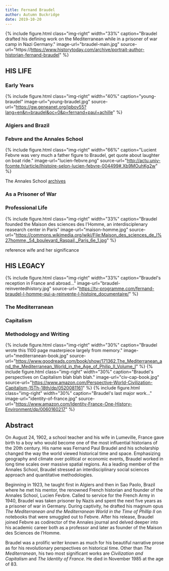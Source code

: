 ```yaml
---
title: Fernand Braudel
author: Autumn Buckridge
date: 2019-10-20
---
```


{% include figure.html
  class="img-right"
  width="33%"
  caption="Braudel drafted his defining work on the Mediterranean while in a prisoner of war camp in Nazi Germany."
  image-url="braudel-main.jpg"
  source-url="https://https://www.historytoday.com/archive/portrait-author-historian-fernand-braudel"
%}

## HIS LIFE

### Early Years

{% include figure.html
  class="img-right"
  width="40%"
  caption="young-braudel"
  image-url="young-braudel.jpg"
  source-url="https://gw.geneanet.org/jpbov55?lang=en&n=braudel&oc=0&p=fernand+paul+achille"
%}

### Algiers and Brazil

### Febvre and the Annales School

{% include figure.html
  class="img-right"
  width="66%"
  caption="Lucient Febvre was very much a father figure to Braudel, get quote about laughter on boat ride."
  image-url="lucien-febvre.png"
  source-url="http://actu.univ-fcomte.fr/article/lhistoire-selon-lucien-febvre-004499#.Xb9MOuhKg2w"
%}

The Annales School  [archives](http://annales.ehess.fr/index.php?220)

### As a Prisoner of War

### Professional Life

{% include figure.html
  class="img-right"
  width="33%"
  caption="Braudel founded the Maison des sciences des l'Homme, an interdisciplenary reasearch center in Paris"
  image-url="maison-homme.jpg"
  source-url="https://commons.wikimedia.org/wiki/File:Maison_des_sciences_de_l%27homme,_54_boulevard_Raspail,_Paris_6e_1.jpg"
%}

reference wife and her significance

## HIS LEGACY

{% include figure.html
  class="img-right"
  width="33%"
  caption="Braudel's reception in France and abroad..."
  image-url="braudel-reinventedhistory.jpg"
  source-url="https://tv-programme.com/fernand-braudel-l-homme-qui-a-reinvente-l-histoire_documentaire/"
%}

### The Mediterranean

### Capitalism

### Methodology and Writing

{% include figure.html
  class="img-right"
  width="30%"
  caption="Braudel wrote this 1100 page masterpiece largely from memory."
  image-url="mediterranean-book.jpg"
  source-url="https://www.goodreads.com/book/show/171362.The_Mediterranean_and_the_Mediterranean_World_in_the_Age_of_Philip_II_Volume_I"
%}
{% include figure.html
  class="img-right"
  width="30%"
  caption="Braudel's perspectives on Capitalism blah blah blah."
  image-url="civ-cap-book.jpg"
  source-url="https://www.amazon.com/Perspective-World-Civilization-Capitalism-15Th-18th/dp/0520081161"
%}
{% include figure.html
  class="img-right"
  width="30%"
  caption="Braudel's last major work..."
  image-url="identity-of-france.jpg"
  source-url="https://www.amazon.com/Identity-France-One-History-Environment/dp/0060160217"
%}

## Abstract

On August 24, 1902, a school teacher and his wife in Lumeville, France gave birth to a boy who would become one of the most influential historians of the 20th century. His name was Fernand Paul Braudel and his scholarship changed the way the world viewed historical time and space. Emphasizing geography and climate over political or economic events, Braudel worked in long time scales over massive spatial regions. As a leading member of the Annales School, Braudel stressed an interdisciplinary social sciences approach and quantitative methodologies. 

Beginning in 1923, he taught first in Algiers and then in Sao Paolo, Brazil where he met his mentor, the renowned French historian and founder of the Annales School, Lucien Fevbre. Called to service for the French Army in 1940, Braudel was taken prisoner by Nazis and spent the next five years as a prisoner of war in Germany. During captivity, he drafted his magnum opus *The Mediterranean and the Mediterranean World in the Time of Phillip II* on notebooks that were smuggled out to Febvre. After his release, Braudel joined Febvre as codirector of the Annales journal and delved deeper into his academic career both as a professor and later as founder of the Maison des Sciences de l’Homme. 

Braudel was a prolific writer known as much for his beautiful narrative prose as for his revolutionary perspectives on historical time. Other than *The Mediterranean*, his two most significant works are *Civilization and Capitalism* and *The Identity of France*. He died in November 1985 at the age of 83. 

